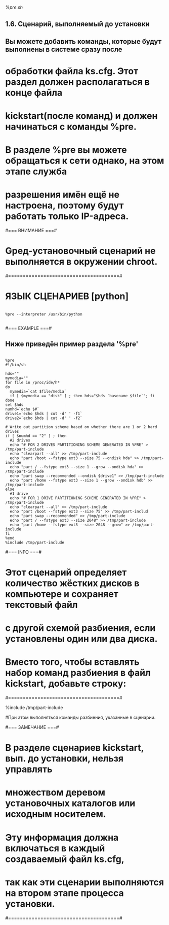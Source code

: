 
######       %pre.sh       ######

## 1.6. Сценарий, выполняемый до установки
## Вы можете добавить команды, которые будут выполнены в системе сразу после
# обработки файла ks.cfg. Этот раздел должен располагаться в конце файла
# kickstart(после команд) и должен начинаться с команды %pre.
# В разделе %pre вы можете обращаться к сети однако, на этом этапе служба
# разрешения имён ещё не настроена, поэтому будут работать только IP-адреса.

#===			ВНИМАНИЕ			===#
# Gред-установочный сценарий не выполняется в окружении chroot.
#======================================#


# ЯЗЫК СЦЕНАРИЕВ [python]
<pre><code> 
%pre --interpreter /usr/bin/python

</code></pre>

#===			EXAMPLE				===#
## Ниже приведён пример раздела '%pre'
<pre><code>
%pre
#!/bin/sh

hds=""
mymedia=""
for file in /proc/ide/h*
do
  mymedia=`cat $file/media`
  if [ $mymedia == "disk" ] ; then hds="$hds `basename $file`"; fi
done
set $hds
numhd=`echo $#`
drive1=`echo $hds | cut -d' ' -f1`
drive2=`echo $hds | cut -d' ' -f2`

# Write out partition scheme based on whether there are 1 or 2 hard drives
if [ $numhd == "2" ] ; then
  #2 drives
  echo "# FOR 2 DRIVES PARTITIONING SCHEME GENERATED IN %PRE" > /tmp/part-include
  echo "clearpart --all" >> /tmp/part-include
  echo "part /boot --fstype ext3 --size 75 --ondisk hda" >> /tmp/part-include
  echo "part / --fstype ext3 --size 1 --grow --ondisk hda" >> /tmp/part-include
  echo "part swap --recommended --ondisk $drive1" >> /tmp/part-include
  echo "part /home --fstype ext3 --size 1 --grow --ondisk hdb" >> /tmp/part-include
else
  #1 drive
  echo "# FOR 1 DRIVE PARTITIONING SCHEME GENERATED IN %PRE" > /tmp/part-include
  echo "clearpart --all" >> /tmp/part-include
  echo "part /boot --fstype ext3 --size 75" >> /tmp/part-includ
  echo "part swap --recommended" >> /tmp/part-include
  echo "part / --fstype ext3 --size 2048" >> /tmp/part-include
  echo "part /home --fstype ext3 --size 2048 --grow" >> /tmp/part-include
fi
%end
%include /tmp/part-include
</code></pre>

#===			INFO				===#
# Этот сценарий определяет количество жёстких дисков в компьютере и сохраняет текстовый файл
# с другой схемой разбиения, если установлены один или два диска.
# Вместо того, чтобы вставлять набор команд разбиения в файл kickstart, добавьте строку:
#======================================#

</code></pre>

%include /tmp/part-include

</code></pre>

#При этом выполняться команды разбиения, указанные в сценарии.

#===			ЗАМЕЧАНИЕ			===#
# В разделе сценариев kickstart, вып. до установки, нельзя управлять
# множеством деревом установочных каталогов или исходным носителем.
# Эту информация должна включаться в каждый создаваемый файл ks.cfg,
# так как эти сценарии выполняются на втором этапе процесса установки.
#======================================#
